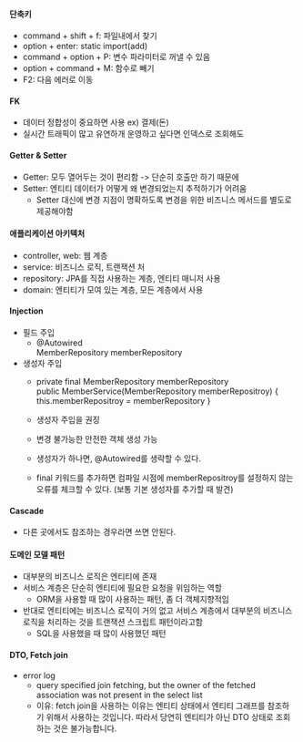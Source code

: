 #### 단축키
- command + shift + f: 파일내에서 찾기
- option + enter: static import(add)
- command + option + P: 변수 파라미터로 꺼낼 수 있음
- option + command + M: 함수로 빼기
- F2: 다음 에러로 이동

#### FK
- 데이터 정합성이 중요하면 사용 ex) 결제(돈)
- 실시간 트래픽이 많고 유연하개 운영하고 싶다면 인덱스로 조회해도 

#### Getter & Setter
- Getter: 모두 열어두는 것이 편리함 -> 단순히 호출만 하기 때문에
- Setter: 엔티티 데이터가 어떻게 왜 변경되었는지 추적하기가 어려움
    - Setter 대신에 변경 지점이 명확하도록 변경을 위한 비즈니스 메서드를 별도로 제공해야함 
    
#### 애플리케이션 아키텍처
- controller, web: 웹 계층
- service: 비즈니스 로직, 트랜잭션 처
- repository: JPA를 직접 사용하는 계층, 엔티티 매니저 사용
- domain: 엔티티가 모여 있는 계층, 모든 계층에서 사용

#### Injection
- 필드 주입
  - @Autowired </br>
    MemberRepository memberRepository
- 생성자 주입
    - private final MemberRepository memberRepository </br>
      public MemberService(MemberRepository memberRepositroy) { this.memberRepositroy = memberRepository }
      
    - 생성자 주입을 권징
    - 변경 불가능한 안전한 객체 생성 가능
    - 생성자가 하나면, @Autowired를 생략할 수 있다.
    - final 키워드를 추가하면 컴파일 시점에 memberRepositroy를 설정하지 않는 오류를 체크할 수 있다. (보통 기본 생성자를 추가할 때 발견)
    
#### Cascade
- 다른 곳에서도 참조하는 경우라면 쓰면 안된다.

#### 도메인 모델 패턴
- 대부분의 비즈니스 로직은 엔티티에 존재
- 서비스 계층은 단순히 엔티티에 필요한 요청을 위임하는 역할
  - ORM을 사용할 때 많이 사용하는 패턴, 좀 더 객체지향적임 
- 반대로 엔티티에는 비즈니스 로직이 거의 없고 서비스 계층에서 대부분의 비즈니스 로직을 처리하는 것을 트랜잭션 스크립트 패턴이라고함 
    - SQL을 사용했을 때 많이 사용했던 패턴 
    

#### DTO, Fetch join
- error log 
    - query specified join fetching, but the owner of the fetched association was not present in the select list 
    - 이유: fetch join을 사용하는 이유는 엔티티 상태에서 엔티티 그래프를 참조하기 위해서 사용하는 것입니다. 따라서 당연히 엔티티가 아닌 DTO 상태로 조회하는 것은 불가능합니다.
    
